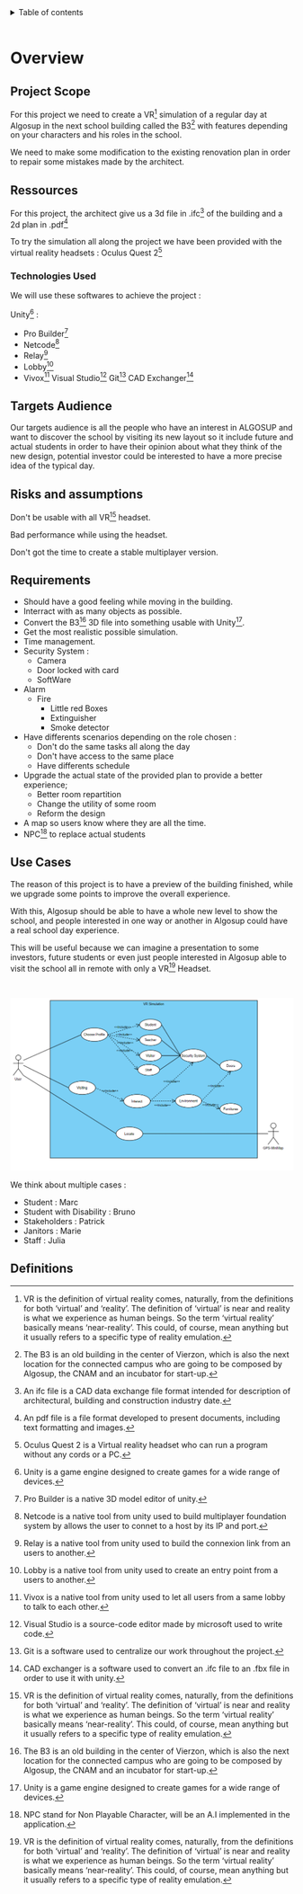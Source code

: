 <details>
<summary>Table of contents</summary>

- [Overview](#overview)
  - [Project Scope](#project-scope)
  - [Ressources](#ressources)
    - [Technologies Used](#technologies-used)
  - [Targets Audience](#targets-audience)
  - [Risks and assumptions](#risks-and-assumptions)
  - [Requirements](#requirements)
  - [UseCases](#use-cases)
  - [Definitions](#definitions)

</details>
<br>

# Overview

<!-- ## Teams Members 

|Members|Roles |
|:---:|:---:|
|[Arthur Lemoine](https://github.com/arthur-lemo1ne)| Tech Leader|
|[Théo Diancourt](https://github.com/TheoDct)| Project Manager|
|[Martin Lorut Gauriat](https://github.com/MartinLorutGauriat)| Team Member|
|[Karine Vinette](https://github.com/KarineVinette)| Team Member|
|[Nicolas Mida](https://github.com/Nicolas-Mida)| Team Member|
|[Alexandre Bobis](https://github.com/AlexandreBobis)| Team Member| -->

## Project Scope

<!-- - Goals: Programming a VR simulation of a visit day at [ALGOSUP](https://www.algosup.com/) inside the B3[^1] 
- Deliverables: Functionnal and technical specifications, simulation of a visit at ALGOSUP inside the B3[^1] 
- Features: 
    - Move into the B3
    - Make interaction with environnement
    - Security System
    - NPC 
    - Indication to visit (GPS)
    - Have multiples characters 
- Tasks: convert .bmix into something usable by Unity, make some 3D objects to make the experience better, make the features into the software, 
- Deadline: 7 April 2022 -->

For this project we need to create a VR[^3] simulation of a regular day at Algosup in the next school building called the B3[^1] with features depending on your characters and his roles in the school.

We need to make some modification to the existing renovation plan in order to repair some mistakes made by the architect.

<!-- WIP -->

## Ressources 

For this project, the architect give us a 3d file in .ifc[^4] of the building and a 2d plan in .pdf[^5]

To try the simulation all along the project we have been provided with the virtual reality headsets : Oculus Quest 2[^6]

### Technologies Used 

We will use these softwares to achieve the project : 

Unity[^7] :
- Pro Builder[^8]
- Netcode[^9]
- Relay[^10]
- Lobby[^11]
- Vivox[^12]
Visual Studio[^13]
Git[^14]
CAD Exchanger[^15]

## Targets Audience 

Our targets audience is all the people who have an interest in ALGOSUP and want to discover the school by visiting its new layout so it include future and actual students in order to have their opinion about what they think of the new design, potential investor could be interested to have a more precise idea of the typical day.

## Risks and assumptions

Don't be usable with all VR[^3] headset.

Bad performance while using the headset.

Don't got the time to create a stable multiplayer version.



<!-- WIP -->

## Requirements

- Should have a good feeling while moving in the building.
- Interract with as many objects as possible.
- Convert the B3[^1] 3D file into something usable with Unity[^7].
- Get the most realistic possible simulation.
- Time management.
- Security System :
    - Camera
    - Door locked with card
    - SoftWare
- Alarm
  - Fire
    - Little red Boxes
    - Extinguisher
    - Smoke detector
- Have differents scenarios depending on the role chosen :
    - Don't do the same tasks all along the day
    - Don't have access to the same place
    - Have differents schedule
- Upgrade the actual state of the provided plan to provide a better experience;
    - Better room repartition
    - Change the utility of some room
    - Reform the design
- A map so users know where they are all the time.
- NPC[^2] to replace actual students
<!-- WIP -->

## Use Cases

The reason of this project is to have a preview of the building finished, while we upgrade some points to improve the overall experience.

With this, Algosup should be able to have a whole new level to show the school, and people interested in one way or another in Algosup could have a real school day experience.

This will be useful because we can imagine a presentation to some investors, future students or even just people interested in Algosup able to visit the school all in remote with only a VR[^3] Headset.

<br>


![SADC](./UseCases.png)

We think about multiple cases :
- Student : Marc
- Student with Disability : Bruno
- Stakeholders : Patrick
- Janitors : Marie
- Staff : Julia
<!-- Add a Personae About Franck, with all the access into the school  -->

<!-- ## Configuration 

Have a headset compatible, download the application  -->

<!-- ## Non functionnal requirements 

NPC,  -->

<!-- ## Error reporting -->


## Definitions

[^1]: The B3 is an old building in the center of Vierzon, which is also the next location for the connected campus who are going to be composed by Algosup, the CNAM and an incubator for start-up.

[^2]: NPC stand for Non Playable Character, will be an A.I implemented in the application.

[^3]: VR is the definition of virtual reality comes, naturally, from the definitions for both ‘virtual’ and ‘reality’. The definition of ‘virtual’ is near and reality is what we experience as human beings. So the term ‘virtual reality’ basically means ‘near-reality’. This could, of course, mean anything but it usually refers to a specific type of reality emulation.

[^4]: An ifc file is a CAD data exchange file format intended for description of architectural, building and construction industry date.

[^5]: An pdf file is a file format developed to present documents, including text formatting and images.

[^6]: Oculus Quest 2 is a Virtual reality headset who can run a program without any cords or a PC.

[^7]: Unity is a game engine designed to create games for a wide range of devices.

[^8]: Pro Builder is a native 3D model editor of unity. 

[^9]: Netcode is a native tool from unity used to build multiplayer foundation system by allows the user to connet to a host by its IP and port.

[^10]: Relay is a native tool from unity used to build the connexion link from an users to another.

[^11]: Lobby is a native tool from unity used to create an entry point from a users to another.

[^12]: Vivox is a native tool from unity used to let all users from a same lobby to talk to each other.

[^13]: Visual Studio is a source-code editor made by microsoft used to write code.

[^14]: Git is a software used to centralize our work throughout the project.

[^15]: CAD exchanger is a software used to convert an .ifc file to an .fbx file in order to use it with unity.